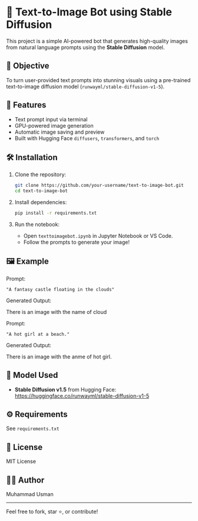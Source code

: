 # 🎨 Text-to-Image Bot using Stable Diffusion

This project is a simple AI-powered bot that generates high-quality images from natural language prompts using the **Stable Diffusion** model.

## 🚀 Objective

To turn user-provided text prompts into stunning visuals using a pre-trained text-to-image diffusion model (`runwayml/stable-diffusion-v1-5`).

## 📌 Features

- Text prompt input via terminal
- GPU-powered image generation
- Automatic image saving and preview
- Built with Hugging Face `diffusers`, `transformers`, and `torch`

## 🛠️ Installation

1. Clone the repository:
   ```bash
   git clone https://github.com/your-username/text-to-image-bot.git
   cd text-to-image-bot
   ```

2. Install dependencies:
   ```bash
   pip install -r requirements.txt
   ```

3. Run the notebook:
   - Open `texttoimagebot.ipynb` in Jupyter Notebook or VS Code.
   - Follow the prompts to generate your image!

## 🖼️ Example

Prompt:
```
"A fantasy castle floating in the clouds"
```

Generated Output:

There is an image with the name of cloud

Prompt:
```
"A hot girl at a beach."
```

Generated Output:

There is an image with the anme of hot girl.



## 🧠 Model Used

- **Stable Diffusion v1.5** from Hugging Face:  
  https://huggingface.co/runwayml/stable-diffusion-v1-5

## ⚙️ Requirements

See `requirements.txt`

## 📜 License

MIT License

## 🙋‍♂️ Author

Muhammad Usman

---

Feel free to fork, star ⭐, or contribute!
